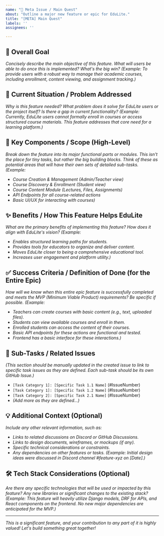 ```yaml
---
name: "🚀 Meta Issue / Main Quest"
about: "Outline a major new feature or epic for EduLite."
title: "[META] Main Quest"
labels: ''
assignees: ''

---
```


## **🎯 Overall Goal**

*Concisely describe the main objective of this feature. What will users be able to do once this is implemented? What's the big win?*
*(Example: To provide users with a robust way to manage their academic courses, including enrollment, content viewing, and assignment tracking.)*

## **🤔 Current Situation / Problem Addressed**

*Why is this feature needed? What problem does it solve for EduLite users or the project itself? Is there a gap in current functionality?*
*(Example: Currently, EduLite users cannot formally enroll in courses or access structured course materials. This feature addresses that core need for a learning platform.)*

## **🧩 Key Components / Scope (High-Level)**

*Break down the feature into its major functional parts or modules. This isn't the place for tiny tasks, but rather the big building blocks. Think of these as potential areas that will have their own sets of detailed sub-tasks.*
*(Example:*
* *Course Creation & Management (Admin/Teacher view)*
* *Course Discovery & Enrollment (Student view)*
* *Course Content Module (Lectures, Files, Assignments)*
* *API Endpoints for all course-related actions*
* *Basic UI/UX for interacting with courses)*

## **✨ Benefits / How This Feature Helps EduLite**

*What are the primary benefits of implementing this feature? How does it align with EduLite's vision?*
*(Example:*
* *Enables structured learning paths for students.*
* *Provides tools for educators to organize and deliver content.*
* *Moves EduLite closer to being a comprehensive educational tool.*
* *Increases user engagement and platform utility.)*

## **✅ Success Criteria / Definition of Done (for the Entire Epic)**

*How will we know when this entire epic feature is successfully completed and meets the MVP (Minimum Viable Product) requirements? Be specific if possible.*
*(Example:*
* *Teachers can create courses with basic content (e.g., text, uploaded files).*
* *Students can view available courses and enroll in them.*
* *Enrolled students can access the content of their courses.*
* *Basic API endpoints for these actions are functional and tested.*
* *Frontend has a basic interface for these interactions.)*

## **🔗 Sub-Tasks / Related Issues**

*(This section should be manually updated in the created issue to link to specific task issues as they are defined. Each sub-task should be its own GitHub Issue.)*

* `[Task Category 1]: [Specific Task 1.1 Name]` (#IssueNumber)
* `[Task Category 1]: [Specific Task 1.2 Name]` (#IssueNumber)
* `[Task Category 2]: [Specific Task 2.1 Name]` (#IssueNumber)
* *(Add more as they are defined...)*

## **💡 Additional Context (Optional)**

*Include any other relevant information, such as:*
* *Links to related discussions on Discord or GitHub Discussions.*
* *Links to design documents, wireframes, or mockups (if any).*
* *Specific technical considerations or constraints.*
* *Any dependencies on other features or tasks.*
*(Example: Initial design ideas were discussed in Discord channel #feature-xyz on [Date].)*

## **🛠️ Tech Stack Considerations (Optional)**

*Are there any specific technologies that will be used or impacted by this feature? Any new libraries or significant changes to the existing stack?*
*(Example: This feature will heavily utilize Django models, DRF for APIs, and React components on the frontend. No new major dependencies are anticipated for the MVP.)*

---
*This is a significant feature, and your contribution to any part of it is highly valued! Let's build something great together!*

